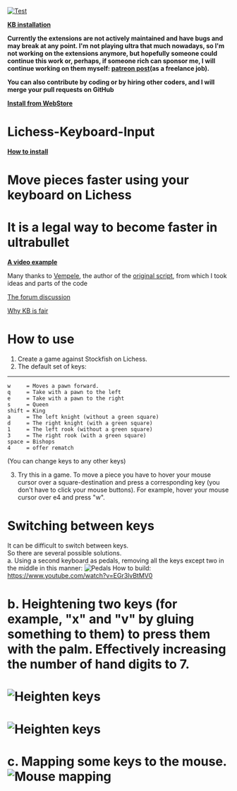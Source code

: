 [![Test](https://github.com/Sentero-esp12/Lichess-Keyboard-Input/actions/workflows/node.js.yml/badge.svg)](https://github.com/Sentero-esp12/Lichess-Keyboard-Input/actions/workflows/node.js.yml)

**[KB installation](https://chrome.google.com/webstore/detail/lichess-keyboard-input/beaekfhgnpkeaemddboeojhljnjoebfll)**

**Currently the extensions are not actively maintained and have bugs and may break at any point. I'm not playing ultra that much nowadays, so I'm not working on the extensions anymore, but hopefully someone could continue this work or, perhaps, if someone rich can sponsor me, I will continue working on them myself:
[patreon post](https://www.patreon.com/posts/lichess-keyboard-53287800)(as a freelance job).**

**You can also contribute by coding or by hiring other coders, and I will merge your pull requests on GitHub**

**[Install from WebStore](https://chrome.google.com/webstore/detail/lichess-keyboard-input/beaekfhgnpkeaemddboeojhljnjoebfl)**

# Lichess-Keyboard-Input

**[How to install](https://lichess.org/forum/team-welcome-keyboard/how-to-install-keyboard-input)**

# Move pieces faster using your keyboard on Lichess <br />
# It is a legal way to become faster in ultrabullet

**[A video example](https://youtu.be/UAExpNbLlIo)**

Many thanks to [Vempele](https://github.com/Vempele), the author of the [original script](https://gist.github.com/Vempele/46333e85e33b6d488c3ffb131942272d), from which I took ideas and parts of the code 

[The forum discussion](https://lichess.org/forum/lichess-feedback/feature-request-using-keyboard-for-selecting-pieces?page=1)

[Why KB is fair](https://github.com/Sentero-esp12/Lichess-Keyboard-Input/blob/master/Why%20KB%20is%20fair.md)

# How to use

1. Create a game against Stockfish on Lichess. 
2. The default set of keys:
___________________________
```
w     = Moves a pawn forward.
q     = Take with a pawn to the left
e     = Take with a pawn to the right 
s     = Queen
shift = King
a     = The left knight (without a green square)
d     = The right knight (with a green square)
1     = The left rook (without a green square)
3     = The right rook (with a green square)
space = Bishops 
4     = offer rematch 
```

(You can change keys to any other keys) <br />

3. Try this in a game. To move a piece you have to hover your mouse cursor over a square-destination and press a corresponding key (you don't have to click your mouse buttons). For example, hover your mouse cursor over e4 and press "w". 
<!--
4. To change the keys, open the script (Tampermonkey icon, Dashboard, KeyboardLichessKeys), and find this part in the beginning: 
![Keys](https://i.snag.gy/admb3S.jpg)
There you can change the keys and click "Save"-->

# Switching between keys
It can be difficult to switch between keys. <br />
So there are several possible solutions. <br />
a. Using a second keyboard as pedals, removing all the keys except two in the middle in this manner: ![Pedals](https://i2.wp.com/www.synthtopia.com/wp-content/uploads/2018/10/usb-foot-switch-computer-keyboard-e1539127171568.jpg)
How to build: https://www.youtube.com/watch?v=EGr3lvBtMV0 <br />

# b. Heightening two keys (for example, "x" and "v" by gluing something to them) to press them with the palm. Effectively increasing the number of hand digits to 7. <br />
# ![Heighten keys](https://i.snag.gy/S8JfLl.jpg) <br />
# ![Heighten keys](https://i.snag.gy/YcQZyg.jpg) <br />

# c. Mapping some keys to the mouse. ![Mouse mapping](https://i.ytimg.com/vi/duKTSAMomo4/maxresdefault.jpg)
